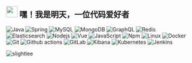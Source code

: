 <h2><img src="https://emojis.slackmojis.com/emojis/images/1531849430/4246/blob-sunglasses.gif?1531849430" width="30" alt=""/>
    嘿！我是明天，一位代码爱好者</h2>
<!--<div align="center">-->
<!--    <img src="code.gif" alt="" style="">-->
<!--</div>-->
<p>
    <img alt="Java" src="https://img.shields.io/badge/-Java-007396?style=flat-square&logo=java&logoColor=white"/>
    <img alt="Spring" src="https://img.shields.io/badge/-Spring_Family_Bucket-6DB33F?style=flat-square&logo=spring&logoColor=white"/>
    <img alt="MySQL" src="https://img.shields.io/badge/-MySQL-4479A1?style=flat-square&logo=mysql&logoColor=white"/>
    <img alt="MongoDB" src="https://img.shields.io/badge/-MongoDB-13aa52?style=flat-square&logo=mongodb&logoColor=white"/>
    <img alt="GraphQL" src="https://img.shields.io/badge/-GraphQL-E10098?style=flat-square&logo=graphql&logoColor=white"/>
    <img alt="Redis" src="https://img.shields.io/badge/-Redis-DC382D?style=flat-square&logo=redis&logoColor=white"/>
    <img alt="Elasticsearch" src="https://img.shields.io/badge/-Elasticsearch-005571?style=flat-square&logo=elasticsearch&logoColor=white"/>
    <!--  分割线  -->
    <img alt="Nodejs" src="https://img.shields.io/badge/-Nodejs-43853d?style=flat-square&logo=Node.js&logoColor=white"/>
    <img alt="Vue" src="https://img.shields.io/badge/-Vue-4FC08D?style=flat-square&logo=vue.js&logoColor=white"/>
    <img alt="JavaScript" src="https://img.shields.io/badge/-JavaScript-F7DF1E?style=flat-square&logo=javascript&logoColor=black"/>
    <img alt="Npm" src="https://img.shields.io/badge/-NPM-CB3837?style=flat-square&logo=npm&logoColor=white"/>
    <!--  分割线  -->
    <img alt="Linux" src="https://img.shields.io/badge/-Linux-FCC624?style=flat-square&logo=linux&logoColor=black"/>
    <img alt="Docker" src="https://img.shields.io/badge/-Docker-2496ED?style=flat-square&logo=docker&logoColor=white"/>
    <img alt="Git" src="https://img.shields.io/badge/-Git-F05032?style=flat-square&logo=git&logoColor=white"/>
    <img alt="Github actions" src="https://img.shields.io/badge/-Github_Actions-2088FF?style=flat-square&logo=github-actions&logoColor=white"/>
    <img alt="GitLab" src="https://img.shields.io/badge/-GitLab-FCA121?style=flat-square&logo=gitlab"/>
    <img alt="Kibana" src="https://img.shields.io/badge/-Kibana-005571?style=flat-square&logo=kibana&logoColor=white"/>
    <img alt="Kubernetes" src="https://img.shields.io/badge/-Kubernetes-326CE5?style=flat-square&logo=kubernetes&logoColor=white"/>
    <img alt="Jenkins" src="https://img.shields.io/badge/-Jenkins-D24939?style=flat-square&logo=jenkins&logoColor=white"/>
</p>

<p>
    <!-- 提交统计 -->
    <img src="https://github-readme-stats.vercel.app/api?username=slightlee&show_icons=true&count_private=true" alt="slightlee" />
</p>

